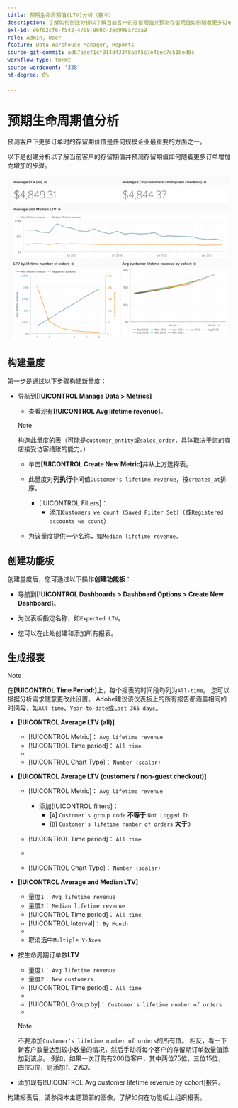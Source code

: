 ```yaml
---
title: 预期生命周期值(LTV)分析（基本）
description: 了解如何创建分析以了解当前客户的存留期值并预测存留期值如何随着更多订单而增加。
exl-id: e6f02cf6-f542-4768-969c-3ec998a7caa9
role: Admin, User
feature: Data Warehouse Manager, Reports
source-git-commit: adb7aaef1cf914d43348abf5c7e4bec7c51bed0c
workflow-type: tm+mt
source-wordcount: '338'
ht-degree: 0%

---
```


# 预期生命周期值分析

预测客户下更多订单时的存留期价值是任何规模企业最重要的方面之一。

以下是创建分析以了解当前客户的存留期值并预测存留期值如何随着更多订单增加而增加的步骤。

![预期生命周期值](../../assets/expected_ltv_720.png)

## 构建量度

第一步是通过以下步骤构建新量度：
* 导航到&#x200B;**[!UICONTROL Manage Data > Metrics]**
   * 查看现有&#x200B;**[!UICONTROL Avg lifetime revenue]**。

  >[!NOTE]
  >
  >构造此量度的表（可能是`customer_entity`或`sales_order`，具体取决于您的商店接受访客结账的能力。）

   * 单击&#x200B;**[!UICONTROL Create New Metric]**&#x200B;并从上方选择表。
   * 此量度对&#x200B;**列执行**&#x200B;中间值`Customer's lifetime revenue`，按`created_at`排序。
      * [!UICONTROL Filters]：
         * 添加`Customers we count (Saved Filter Set)`（或`Registered accounts we count`）

   * 为该量度提供一个名称，如`Median lifetime revenue`。

## 创建功能板

创建量度后，您可通过以下操作&#x200B;**创建功能板**：
* 导航到&#x200B;**[!UICONTROL Dashboards > Dashboard Options > Create New Dashboard]**。
* 为仪表板指定名称，如`Expected LTV`。

* 您可以在此处创建和添加所有报表。

## 生成报表

>[!NOTE]
>
>在&#x200B;**[!UICONTROL Time Period:]**&#x200B;上，每个报表的时间段均列为`All-time`。 您可以根据分析需求随意更改此设置。 Adobe建议该仪表板上的所有报告都涵盖相同的时间段，如`All time`、`Year-to-date`或`Last 365 days`。

* **[!UICONTROL Average LTV (all)]**
   * [!UICONTROL Metric]： `Avg lifetime revenue`
   * [!UICONTROL Time period]： `All time`
   * 
     [！UICONTROL间隔]: `None`
   * [!UICONTROL Chart Type]： `Number (scalar)`

* **[!UICONTROL Average LTV (customers / non-guest checkout)]**
   * [!UICONTROL Metric]： `Avg lifetime revenue`
      * 添加[!UICONTROL filters]：
         * [`A`] `Customer's group code` **不等于** `Not Logged In`
         * [`B`] `Customer's lifetime number of orders` **大于**`0`

   * [!UICONTROL Time period]： `All time`
   * 
     [！UICONTROL间隔]: `None`
   * [!UICONTROL Chart Type]： `Number (scalar)`

* **[!UICONTROL Average and Median LTV]**
   * 量度`1`： `Avg lifetime revenue`
   * 量度`2`： `Median lifetime revenue`
   * [!UICONTROL Time period]： `All time`
   * [!UICONTROL Interval]： `By Month`
   * 
     [！UICONTROL图表类型]: `Line`
   * 取消选中`Multiple Y-Axes`

* 按生命周期订单数&#x200B;**LTV**
   * 量度`1`： `Avg lifetime revenue`
   * 量度`2`： `New customers`
   * [!UICONTROL Time period]： `All time`
   * 
     [！UICONTROL间隔]: `None`
   * [!UICONTROL Group by]： `Customer's lifetime number of orders`
   * 
     [！UICONTROL图表类型]: `Line`

  >[!NOTE]
  >
  >不要添加`Customer's lifetime number of orders`的所有值。 相反，看一下新客户数量达到较小数量的情况，然后手动将每个客户的存留期订单数量值添加到该点。 例如，如果一次订购有200位客户，其中两位75位，三位15位，四位3位，则添加&#x200B;*1、2和3*。

* 添加现有[!UICONTROL Avg customer lifetime revenue by cohort]报告。

构建报表后，请参阅本主题顶部的图像，了解如何在功能板上组织报表。
